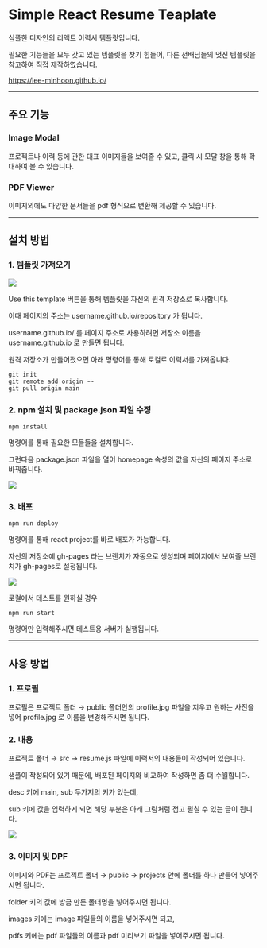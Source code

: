 # Simple React Resume Teaplate

심플한 디자인의 리액트 이력서 템플릿입니다.

필요한 기능들을 모두 갖고 있는 템플릿을 찾기 힘들어, 다른 선배님들의 멋진 템플릿을 참고하여 직접 제작하였습니다.

https://lee-minhoon.github.io/

<hr/>

## 주요 기능

### Image Modal

프로젝트나 이력 등에 관한 대표 이미지들을 보여줄 수 있고, 클릭 시 모달 창을 통해 확대하여 볼 수 있습니다.

### PDF Viewer

이미지외에도 다양한 문서들을 pdf 형식으로 변환해 제공할 수 있습니다. 

<hr/>

## 설치 방법

### 1. 템플릿 가져오기

<img src="https://user-images.githubusercontent.com/59780565/137311464-bb3a3835-69c0-4666-afb0-0af96e7c6ce2.png" />

Use this template 버튼을 통해 템플릿을 자신의 원격 저장소로 복사합니다.

이때 페이지의 주소는 username.github.io/repository 가 됩니다.

username.github.io/ 를 페이지 주소로 사용하려면 저장소 이름을 username.github.io 로 만들면 됩니다.

원격 저장소가 만들어졌으면 아래 명령어를 통해 로컬로 이력서를 가져옵니다.

```
git init
git remote add origin ~~
git pull origin main
```

### 2. npm 설치 및 package.json 파일 수정

```
npm install
```

명령어를 통해 필요한 모듈들을 설치합니다.

그런다음 package.json 파일을 열어 homepage 속성의 값을 자신의 페이지 주소로 바꿔줍니다.

<img src="https://user-images.githubusercontent.com/59780565/137336163-0b507d3e-eb0f-477c-92ce-2fb591b73ab1.png" />

### 3. 배포

```
npm run deploy
```

명령어를 통해 react project를 바로 배포가 가능합니다.

자신의 저장소에 gh-pages 라는 브랜치가 자동으로 생성되며 페이지에서 보여줄 브랜치가 gh-pages로 설정됩니다.

<img src="https://user-images.githubusercontent.com/59780565/137336885-7957e16f-4c46-4170-b080-cd865b1aef70.png" />

로컬에서 테스트를 원하실 경우

```
npm run start
```

명령어만 입력해주시면 테스트용 서버가 실행됩니다.

<hr/>

## 사용 방법

### 1. 프로필

프로필은 프로젝트 폴더 → public 폴더안의 profile.jpg 파일을 지우고 원하는 사진을 넣어 profile.jpg 로 이름을 변경해주시면 됩니다.

### 2. 내용

프로젝트 폴더 → src → resume.js 파일에 이력서의 내용들이 작성되어 있습니다.

샘플이 작성되어 있기 때문에, 배포된 페이지와 비교하여 작성하면 좀 더 수월합니다.

desc 키에 main, sub 두가지의 키가 있는데,

sub 키에 값을 입력하게 되면 해당 부분은 아래 그림처럼 접고 펼칠 수 있는 글이 됩니다.

<img src="https://user-images.githubusercontent.com/59780565/137338919-88cd4d6b-8cbb-422b-8f79-5eb89ade2510.png" />

### 3. 이미지 및 DPF

이미지와 PDF는 프로젝트 폴더 → public → projects 안에 폴더를 하나 만들어 넣어주시면 됩니다.

folder 키의 값에 방금 만든 폴더명을 넣어주시면 됩니다.

images 키에는 image 파일들의 이름을 넣어주시면 되고,

pdfs 키에는 pdf 파일들의 이름과 pdf 미리보기 파일을 넣어주시면 됩니다.
